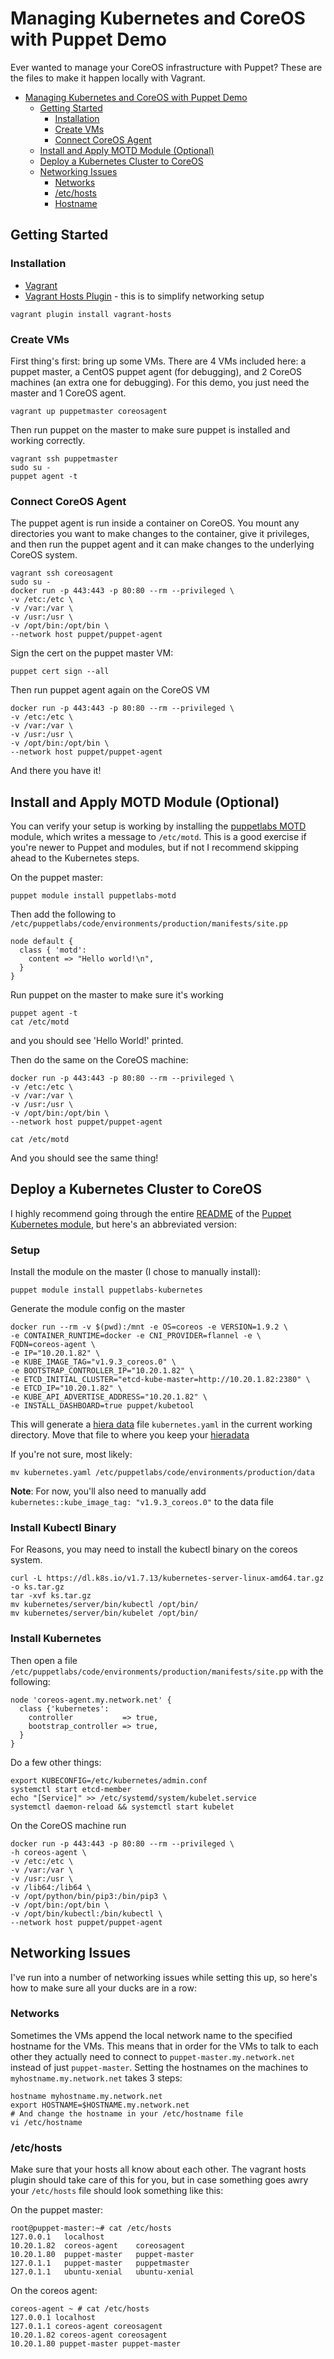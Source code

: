 # Managing Kubernetes and CoreOS with Puppet Demo

Ever wanted to manage your CoreOS infrastructure with Puppet? These
are the files to make it happen locally with Vagrant.

* [Managing Kubernetes and CoreOS with Puppet Demo](#managing-kubernetes-and-coreos-with-puppet-demo)
  * [Getting Started](#getting-started)
     * [Installation](#installation)
     * [Create VMs](#create-vms)
     * [Connect CoreOS Agent](#connect-coreos-agent)
  * [Install and Apply MOTD Module (Optional)](#install-and-apply-motd-module-optional)
  * [Deploy a Kubernetes Cluster to CoreOS](#deploy-a-kubernetes-cluster-to-coreos)
  * [Networking Issues](#networking-issues)
     * [Networks](#networks)
     * [/etc/hosts](#etchosts)
     * [Hostname](#hostname)

## Getting Started

### Installation

* [Vagrant](https://www.vagrantup.com/docs/installation/)
* [Vagrant Hosts Plugin](https://github.com/oscar-stack/vagrant-hosts) - this is to simplify networking setup

```
vagrant plugin install vagrant-hosts
```

### Create VMs

First thing's first: bring up some VMs. There are 4 VMs included here: a
puppet master, a CentOS puppet agent (for debugging), and 2 CoreOS machines
(an extra one for debugging). For this demo, you just need the master and 1
CoreOS agent.
```
vagrant up puppetmaster coreosagent
```

Then run puppet on the master to make sure puppet is installed and working
correctly.

```
vagrant ssh puppetmaster
sudo su -
puppet agent -t
```

### Connect CoreOS Agent

The puppet agent is run inside a container on CoreOS. You mount any directories you want to make changes to the container, give it privileges, and then run the puppet agent and it can make changes to the underlying CoreOS system. 

```
vagrant ssh coreosagent
sudo su -
docker run -p 443:443 -p 80:80 --rm --privileged \
-v /etc:/etc \
-v /var:/var \
-v /usr:/usr \
-v /opt/bin:/opt/bin \
--network host puppet/puppet-agent
```

Sign the cert on the puppet master VM:
```
puppet cert sign --all
```

Then run puppet agent again on the CoreOS VM
```
docker run -p 443:443 -p 80:80 --rm --privileged \
-v /etc:/etc \
-v /var:/var \
-v /usr:/usr \
-v /opt/bin:/opt/bin \
--network host puppet/puppet-agent
```

And there you have it!

## Install and Apply MOTD Module (Optional)

You can verify your setup is working by installing the [puppetlabs
MOTD](https://forge.puppet.com/puppetlabs/motd) module, which writes a
message to `/etc/motd`. This is a good exercise if you're newer to
Puppet and modules, but if not I recommend skipping ahead to the
Kubernetes steps.

On the puppet master:
```
puppet module install puppetlabs-motd
```

Then add the following to `/etc/puppetlabs/code/environments/production/manifests/site.pp`
```
node default {
  class { 'motd':
    content => "Hello world!\n",
  }
}
```

Run puppet on the master to make sure it's working
```
puppet agent -t
cat /etc/motd
```
and you should see 'Hello World!' printed.

Then do the same on the CoreOS machine:
```
docker run -p 443:443 -p 80:80 --rm --privileged \
-v /etc:/etc \
-v /var:/var \
-v /usr:/usr \
-v /opt/bin:/opt/bin \
--network host puppet/puppet-agent

cat /etc/motd
```

And you should see the same thing!

## Deploy a Kubernetes Cluster to CoreOS

I highly recommend going through the entire
[README](https://github.com/puppetlabs/puppetlabs-kubernetes/blob/master/README.md)
of the [Puppet Kubernetes
module](https://github.com/puppetlabs/puppetlabs-kubernetes), but
here's an abbreviated version:

### Setup

Install the module on the master (I chose to manually install):
```
puppet module install puppetlabs-kubernetes
```

Generate the module config on the master
```
docker run --rm -v $(pwd):/mnt -e OS=coreos -e VERSION=1.9.2 \
-e CONTAINER_RUNTIME=docker -e CNI_PROVIDER=flannel -e \
FQDN=coreos-agent \
-e IP="10.20.1.82" \
-e KUBE_IMAGE_TAG="v1.9.3_coreos.0" \
-e BOOTSTRAP_CONTROLLER_IP="10.20.1.82" \
-e ETCD_INITIAL_CLUSTER="etcd-kube-master=http://10.20.1.82:2380" \
-e ETCD_IP="10.20.1.82" \
-e KUBE_API_ADVERTISE_ADDRESS="10.20.1.82" \
-e INSTALL_DASHBOARD=true puppet/kubetool
```

This will generate a [hiera data](https://docs.puppet.com/hiera/) file
`kubernetes.yaml` in the current working directory. Move that file to where
you keep your [hieradata](https://puppet.com/docs/puppet/5.3/hiera_intro.html#hieras-three-config-layers)

If you're not sure, most likely:
```
mv kubernetes.yaml /etc/puppetlabs/code/environments/production/data
```

**Note**: For now, you'll also need to manually add `kubernetes::kube_image_tag: "v1.9.3_coreos.0"` to the data file

### Install Kubectl Binary

For Reasons, you may need to install the kubectl binary on the coreos system. 

```
curl -L https://dl.k8s.io/v1.7.13/kubernetes-server-linux-amd64.tar.gz -o ks.tar.gz
tar -xvf ks.tar.gz
mv kubernetes/server/bin/kubectl /opt/bin/
mv kubernetes/server/bin/kubelet /opt/bin/
```

### Install Kubernetes

Then open a file `/etc/puppetlabs/code/environments/production/manifests/site.pp` with
the following:
```
node 'coreos-agent.my.network.net' {
  class {'kubernetes':
    controller           => true,
    bootstrap_controller => true,
  }
}
```

Do a few other things:

```
export KUBECONFIG=/etc/kubernetes/admin.conf
systemctl start etcd-member
echo "[Service]" >> /etc/systemd/system/kubelet.service
systemctl daemon-reload && systemctl start kubelet
```

On the CoreOS machine run
```
docker run -p 443:443 -p 80:80 --rm --privileged \
-h coreos-agent \
-v /etc:/etc \
-v /var:/var \
-v /usr:/usr \
-v /lib64:/lib64 \
-v /opt/python/bin/pip3:/bin/pip3 \
-v /opt/bin:/opt/bin \
-v /opt/bin/kubectl:/bin/kubectl \
--network host puppet/puppet-agent
```

## Networking Issues

I've run into a number of networking issues while setting this up, so
here's how to make sure all your ducks are in a row:

### Networks

Sometimes the VMs append the local network name to the specified hostname for
the VMs. This means that in order for the VMs to talk to each other they
actually need to connect to `puppet-master.my.network.net` instead of just
`puppet-master`. Setting the hostnames on the machines to `myhostname.my.network.net` takes 3 steps:

```
hostname myhostname.my.network.net
export HOSTNAME=$HOSTNAME.my.network.net
# And change the hostname in your /etc/hostname file
vi /etc/hostname
```

### /etc/hosts

Make sure that your hosts all know about each other. The vagrant hosts plugin
should take care of this for you, but in case something goes awry your
`/etc/hosts` file should look something like this:

On the puppet master:
```
root@puppet-master:~# cat /etc/hosts
127.0.0.1   localhost
10.20.1.82  coreos-agent    coreosagent
10.20.1.80  puppet-master   puppet-master
127.0.1.1   puppet-master   puppetmaster
127.0.1.1   ubuntu-xenial   ubuntu-xenial
```

On the coreos agent:
```
coreos-agent ~ # cat /etc/hosts 
127.0.0.1 localhost
127.0.1.1 coreos-agent coreosagent
10.20.1.82 coreos-agent coreosagent
10.20.1.80 puppet-master puppet-master
```
